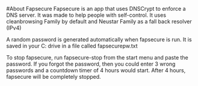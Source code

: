 #About Fapsecure
Fapsecure is an app that uses DNSCrypt to enforce a DNS server. It was made to help people with self-control. 
It uses cleanbrowsing Family by default and Neustar Family as a fall back resolver (IPv4)

A random password is generated automatically when fapsecure is run. It is saved in your C: drive in a file called fapsecurepw.txt

To stop fapsecure, run fapsecure-stop from the start menu and paste the password.
If you forgot the password, then you could enter 3 wrong passwords and a countdown timer of 4 hours would start. After 4 hours, fapsecure will be completely stopped.

